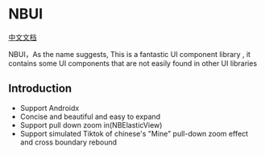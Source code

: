 # NBUI
[中文文档](./README_CN.md)

NBUI，As the name suggests, This is a fantastic UI component library , it contains some UI components that are not easily found in other UI libraries


## Introduction
* Support Androidx
* Concise and beautiful and easy to expand
* Support pull down zoom in(NBElasticView)
* Support simulated Tiktok of chinese's "Mine" pull-down zoom effect and cross boundary rebound